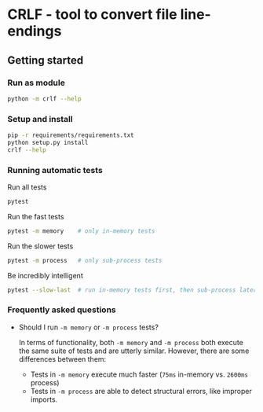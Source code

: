 # CRLF - tool to convert file line-endings

## Getting started

### Run as module

```sh
python -m crlf --help
```

### Setup and install

```sh
pip -r requirements/requirements.txt
python setup.py install
crlf --help
```

### Running automatic tests

Run all tests

```sh
pytest 
```

Run the fast tests

```sh
pytest -m memory    # only in-memory tests 
```

Run the slower tests

```sh
pytest -m process   # only sub-process tests 
```

Be incredibly intelligent

```sh
pytest --slow-last  # run in-memory tests first, then sub-process later
```

### Frequently asked questions

- Should I run `-m memory` or `-m process` tests?

  In terms of functionality, both `-m memory` and `-m process` both execute the same suite
  of tests and are utterly similar. However, there are some differences between them:
    - Tests in `-m memory` execute much faster (`75ms` in-memory vs. `2600ms` process)
    - Tests in `-m process` are able to detect structural errors, like improper imports.
